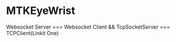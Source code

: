 MTKEyeWrist
===========

Websocket Server === Websocket Client && TcpSocketServer === TCPClient(Linkit One)

